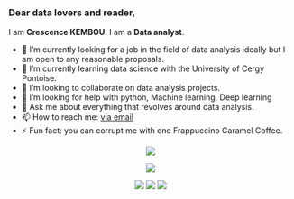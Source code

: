 ### Dear data lovers and reader,

I am **Crescence KEMBOU**. I am a **Data analyst**.

- 🔭 I’m currently looking for a job in the field of data analysis ideally but I am open to any reasonable proposals. 
- 🌱 I’m currently learning data science with the University of Cergy Pontoise.
- 👯 I’m looking to collaborate on data analysis projects.
- 🤔 I’m looking for help with python, Machine learning, Deep learning
- 💬 Ask me about everything that revolves around data analysis.
- 📫 How to reach me: [via email](https://crescencek@outlook.com)
- ⚡ Fun fact: you can corrupt me with one Frappuccino Caramel Coffee.

<p align="center">
  <img src="images/userstats.svg" />
</p>

<p align="center">
  <img src="https://streak-stats.demolab.com?user=CrescenceE" />
</p>

<p align="center">
  <img src="http://github-profile-summary-cards.vercel.app/api/cards/repos-per-language?username=hugolpz&theme=default" />
  <img src="http://github-profile-summary-cards.vercel.app/api/cards/most-commit-language?username=hugolpz&theme=default" />
  <img src="http://github-profile-summary-cards.vercel.app/api/cards/productive-time?username=hugolpz&theme=default&utcOffset=1" />
 </p>
